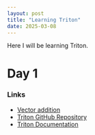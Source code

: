 ```yaml
---
layout: post
title: "Learning Triton"
date: 2025-03-08
---
```


Here I will be learning Triton.
# Day 1
### Links
- [Vector addition](https://colab.research.google.com/github/NShravanReddy/DeepLearning/blob/main/triton/vectoradd.ipynb)
- [Triton GitHub Repository](https://github.com/openai/triton)
- [Triton Documentation](https://triton-lang.org/)

